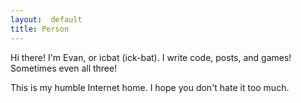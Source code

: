 ```yaml
---
layout:  default
title: Person
---
```

Hi there! I'm Evan, or icbat (ick-bat). I write code, posts, and games! Sometimes even all three!

This is my humble Internet home. I hope you don't hate it too much.
